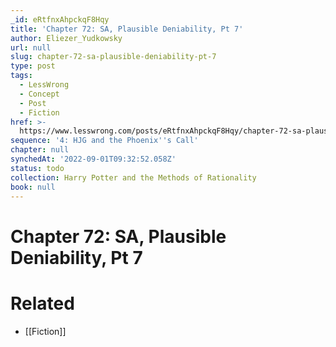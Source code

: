 ```yaml
---
_id: eRtfnxAhpckqF8Hqy
title: 'Chapter 72: SA, Plausible Deniability, Pt 7'
author: Eliezer_Yudkowsky
url: null
slug: chapter-72-sa-plausible-deniability-pt-7
type: post
tags:
  - LessWrong
  - Concept
  - Post
  - Fiction
href: >-
  https://www.lesswrong.com/posts/eRtfnxAhpckqF8Hqy/chapter-72-sa-plausible-deniability-pt-7
sequence: '4: HJG and the Phoenix''s Call'
chapter: null
synchedAt: '2022-09-01T09:32:52.058Z'
status: todo
collection: Harry Potter and the Methods of Rationality
book: null
---
```


# Chapter 72: SA, Plausible Deniability, Pt 7


# Related

- [[Fiction]]